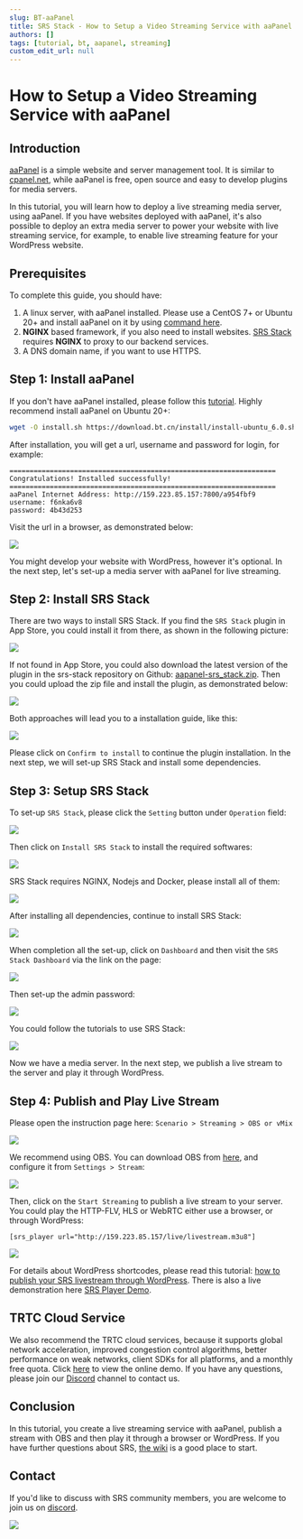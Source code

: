 ```yaml
---
slug: BT-aaPanel
title: SRS Stack - How to Setup a Video Streaming Service with aaPanel
authors: []
tags: [tutorial, bt, aapanel, streaming]
custom_edit_url: null
---
```


# How to Setup a Video Streaming Service with aaPanel

## Introduction

[aaPanel](https://www.aapanel.com) is a simple website and server management tool. It is similar to [cpanel.net](https://cpanel.net/),
while aaPanel is free, open source and easy to develop plugins for media servers.

In this tutorial, you will learn how to deploy a live streaming media server, using aaPanel. If you have websites
deployed with aaPanel, it's also possible to deploy an extra media server to power your website with live streaming
service, for example, to enable live streaming feature for your WordPress website.

<!--truncate-->

## Prerequisites

To complete this guide, you should have:

1. A linux server, with aaPanel installed. Please use a CentOS 7+ or Ubuntu 20+ and install aaPanel on it by using [command here](https://www.aapanel.com/install.html).
2. **NGINX** based framework, if you also need to install websites. [SRS Stack](https://github.com/ossrs/srs-stack) requires **NGINX** to proxy to our backend services.
3. A DNS domain name, if you want to use HTTPS.

## Step 1: Install aaPanel

If you don't have aaPanel installed, please follow this [tutorial](https://www.aapanel.com/install.html). Highly
recommend install aaPanel on Ubuntu 20+:

```bash
wget -O install.sh https://download.bt.cn/install/install-ubuntu_6.0.sh && sudo bash install.sh ed8484bec
```

After installation, you will get a url, username and password for login, for example:

```text
==================================================================
Congratulations! Installed successfully!
==================================================================
aaPanel Internet Address: http://159.223.85.157:7800/a954fbf9
username: f6nka6v8
password: 4b43d253
```

Visit the url in a browser, as demonstrated below:

![](/img/blog-2022-04-29-en-001.png)

You might develop your website with WordPress, however it's optional. In the next step, let's set-up a media server with
aaPanel for live streaming.

## Step 2: Install SRS Stack

There are two ways to install SRS Stack. If you find the `SRS Stack` plugin in App Store, you could install it from
there, as shown in the following picture:

![](/img/blog-2022-04-29-en-002.png)

If not found in App Store, you could also download the latest version of the plugin in the srs-stack repository on
Github: [aapanel-srs_stack.zip](https://github.com/ossrs/srs-stack/releases/latest/download/aapanel-srs_stack.zip). Then
you could upload the zip file and install the plugin, as demonstrated below:

![](/img/blog-2022-04-29-en-003.png)

Both approaches will lead you to a installation guide, like this:

![](/img/blog-2022-04-29-en-004.png)

Please click on `Confirm to install` to continue the plugin installation. In the next step, we will set-up SRS Stack and
install some dependencies.

## Step 3: Setup SRS Stack

To set-up `SRS Stack`, please click the `Setting` button under `Operation` field:

![](/img/blog-2022-04-29-en-005.png)

Then click on `Install SRS Stack` to install the required softwares:

![](/img/blog-2022-04-29-en-006.png)

SRS Stack requires NGINX, Nodejs and Docker, please install all of them:

![](/img/blog-2022-04-29-en-007.png)

After installing all dependencies, continue to install SRS Stack:

![](/img/blog-2022-04-29-en-008.png)

When completion all the set-up, click on `Dashboard` and then visit the `SRS Stack Dashboard` via the link on the page:

![](/img/blog-2022-04-29-en-009.png)

Then set-up the admin password:

![](/img/blog-2022-04-29-en-010.png)

You could follow the tutorials to use SRS Stack:

![](/img/blog-2022-04-29-en-011.png)

Now we have a media server. In the next step, we publish a live stream to the server and play it through WordPress.

## Step 4: Publish and Play Live Stream

Please open the instruction page here: `Scenario > Streaming > OBS or vMix`

![](/img/blog-2022-04-29-en-012.png)

We recommend using OBS. You can download OBS from [here](https://obsproject.com/download), and configure it from
`Settings > Stream`:

![](/img/blog-2022-04-29-en-013.png)

Then, click on the `Start Streaming` to publish a live stream to your server. You could play the HTTP-FLV, HLS or WebRTC
either use a browser, or through WordPress:

```text
[srs_player url="http://159.223.85.157/live/livestream.m3u8"]
```

![](/img/blog-2022-04-29-en-014.png)

For details about WordPress shortcodes, please read this tutorial: [how to publish your SRS livestream through WordPress](https://blog.ossrs.io/publish-your-srs-livestream-through-wordpress-ec18dfae7d6f).
There is also a live demonstration here [SRS Player Demo](https://wp.ossrs.io/2022/04/25/srs-player/).

## TRTC Cloud Service

We also recommend the TRTC cloud services, because it supports global network acceleration, improved congestion control
algorithms, better performance on weak networks, client SDKs for all platforms, and a monthly free quota. Click
[here](https://ossrs.io/trtc/demo?utm_source=community&utm_medium=ossrs&utm_campaign=OBS-WHIP-TRTC&_channel_track_key=lfJKyOlF)
to view the online demo. If you have any questions, please join our [Discord](https://discord.gg/DCCH6HyhuT) channel
to contact us.

## Conclusion

In this tutorial, you create a live streaming service with aaPanel, publish a stream with OBS and then play it through a
browser or WordPress. If you have further questions about SRS, [the wiki](/docs/v4/doc/introduction)
is a good place to start.

## Contact

If you'd like to discuss with SRS community members, you are welcome to join us on [discord](https://discord.gg/yZ4BnPmHAd).

![](https://ossrs.net/gif/v1/sls.gif?site=ossrs.io&path=/lts/blog-en/22-04-29-BT-aaPanel)


